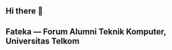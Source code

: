 ## Hi there 👋
## Fateka — Forum Alumni Teknik Komputer, Universitas Telkom

<!--

**Here are some ideas to get you started:**

Fateka is here to bridge the academic community with all Telkom University Computer Engineering alumni

fateka was build by [@armaind](https://github.com/armaind) and [@andimilyas](https://github.com/andimilyas) in 2022.
-->

